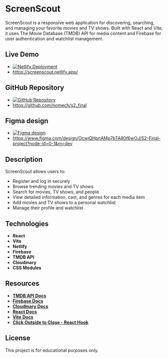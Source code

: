 # ScreenScout

ScreenScout is a responsive web application for discovering, searching, and managing your favorite movies and TV shows. Built with React and Vite, it uses The Movie Database (TMDB) API for media content and Firebase for user authentication and watchlist management.

## Live Demo

-   [![Netlify Deployment](https://img.shields.io/badge/Deploy-on%20Netlify-brightgreen)](https://screenscout.netlify.app/)
-   https://screenscout.netlify.app/

## GitHub Repository

-   [![GitHub Repository](https://img.shields.io/badge/GitHub-Repo-blue)](https://github.com/nomech/s2_final)
-   https://github.com/nomech/s2_final

## Figma design

-   [![Figma design](https://img.shields.io/badge/Design-Figma-pink)](https://www.figma.com/design/OcwiQHpnAMp7bTA80f6wOJ/S2-Final-project?node-id=0-1&m=dev)
-   https://www.figma.com/design/OcwiQHpnAMp7bTA80f6wOJ/S2-Final-project?node-id=0-1&m=dev

## Description

ScreenScout allows users to:

-   Register and log in securely
-   Browse trending movies and TV shows
-   Search for movies, TV shows, and people
-   View detailed information, cast, and genres for each media item
-   Add movies and TV shows to a personal watchlist
-   Manage their profile and watchlist

## Technologies

-   **React**
-   **Vite**
-   **Netlify**
-   **Firebase**
-   **TMDB API**
-   **Cloudinary**
-   **CSS Modules**

## Resources

-   **[TMDB API Docs](https://www.themoviedb.org/documentation/api)**
-   **[Firebase Docs](https://firebase.google.com/docs/)**
-   **[Cloudinary Docs](https://cloudinary.com/documentation)**
-   **[React Docs](https://react.dev/)**
-   **[Vite Docs](https://vitejs.dev/)**
-   **[Click Outside to Close - React Hook](https://www.youtube.com/watch?v=HfZ7pdhS43s)**


## License

This project is for educational purposes only.
